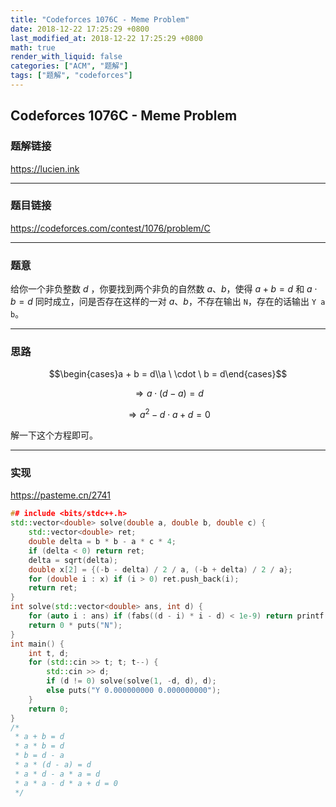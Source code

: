 ```yaml
---
title: "Codeforces 1076C - Meme Problem"
date: 2018-12-22 17:25:29 +0800
last_modified_at: 2018-12-22 17:25:29 +0800
math: true
render_with_liquid: false
categories: ["ACM", "题解"]
tags: ["题解", "codeforces"]
---
```


## Codeforces 1076C - Meme Problem

### 题解链接

https://lucien.ink

---
### 题目链接

https://codeforces.com/contest/1076/problem/C

---
### 题意

给你一个非负整数 $d$ ，你要找到两个非负的自然数 $a$、$b$，使得 $a + b = d$ 和 $a \cdot b = d$ 同时成立，问是否存在这样的一对 $a$、$b$，不存在输出 `N`，存在的话输出 `Y a b`。

---
### 思路

$$\begin{cases}a + b = d\\a \ \cdot \  b = d\end{cases}$$

$$\Rightarrow a \cdot (d - a) = d$$

$$\Rightarrow a ^ 2 - d \cdot a + d = 0$$

解一下这个方程即可。

---
### 实现

https://pasteme.cn/2741

```cpp
## include <bits/stdc++.h>
std::vector<double> solve(double a, double b, double c) {
    std::vector<double> ret;
    double delta = b * b - a * c * 4;
    if (delta < 0) return ret;
    delta = sqrt(delta);
    double x[2] = {(-b - delta) / 2 / a, (-b + delta) / 2 / a};
    for (double i : x) if (i > 0) ret.push_back(i);
    return ret;
}
int solve(std::vector<double> ans, int d) {
    for (auto i : ans) if (fabs((d - i) * i - d) < 1e-9) return printf("Y %.9lf %.9lf\n", i, d - i);
    return 0 * puts("N");
}
int main() {
    int t, d;
    for (std::cin >> t; t; t--) {
        std::cin >> d;
        if (d != 0) solve(solve(1, -d, d), d);
        else puts("Y 0.000000000 0.000000000");
    }
    return 0;
}
/*
 * a + b = d
 * a * b = d
 * b = d - a
 * a * (d - a) = d
 * a * d - a * a = d
 * a * a - d * a + d = 0
 */

```